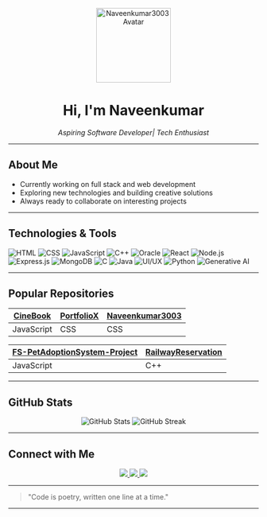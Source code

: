 <!-- Profile Banner -->
<p align="center">
  <img src="https://avatars.githubusercontent.com/u/178363598?v=4" width="150" alt="Naveenkumar3003 Avatar"/>
</p>
<h1 align="center">Hi, I'm Naveenkumar </h1>
<p align="center"><i>Aspiring Software Developer| Tech Enthusiast</i></p>

---

##  About Me

-  Currently working on full stack and web development
-  Exploring new technologies and building creative solutions
-  Always ready to collaborate on interesting projects

---

##  Technologies & Tools

![HTML](https://img.shields.io/badge/-HTML5-e34c26?style=flat&logo=html5&logoColor=white)
![CSS](https://img.shields.io/badge/-CSS3-2965f1?style=flat&logo=css3&logoColor=white)
![JavaScript](https://img.shields.io/badge/-JavaScript-F7DF1E?style=flat&logo=javascript&logoColor=black)
![C++](https://img.shields.io/badge/-C++-00599C?style=flat&logo=cplusplus&logoColor=white)
![Oracle](https://img.shields.io/badge/-Oracle-F80000?style=flat&logo=oracle&logoColor=white)
![React](https://img.shields.io/badge/-React-61DAFB?style=flat&logo=react&logoColor=black)
![Node.js](https://img.shields.io/badge/-Node.js-339933?style=flat&logo=node.js&logoColor=white)
![Express.js](https://img.shields.io/badge/-Express.js-000000?style=flat&logo=express&logoColor=white)
![MongoDB](https://img.shields.io/badge/-MongoDB-47A248?style=flat&logo=mongodb&logoColor=white)
![C](https://img.shields.io/badge/-C-A8B9CC?style=flat&logo=c&logoColor=black)
![Java](https://img.shields.io/badge/-Java-007396?style=flat&logo=java&logoColor=white)
![UI/UX](https://img.shields.io/badge/-UI%2FUX-FF4088?style=flat&logo=figma&logoColor=white)
![Python](https://img.shields.io/badge/-Python-3776AB?style=flat&logo=python&logoColor=white)
![Generative AI](https://img.shields.io/badge/-Generative%20AI-8E44AD?style=flat&logo=openai&logoColor=white)

---

##  Popular Repositories

| [CineBook](https://github.com/Naveenkumar3003/) | [PortfolioX](https://github.com/Naveenkumar3003/PortfolioX) | [Naveenkumar3003](https://github.com/Naveenkumar3003/Naveenkumar3003) |
|---|---|---|
| JavaScript | CSS | CSS |

| [FS-PetAdoptionSystem-Project](https://github.com/Naveenkumar3003/FS-PetAdoptionSystem-Project) | [RailwayReservation](https://github.com/Naveenkumar3003/RailwayReservation) |
|---|---|
| JavaScript | C++ |

---

## GitHub Stats

<p align="center">
  <img src="https://github-readme-stats.vercel.app/api?username=Naveenkumar3003&show_icons=true&theme=tokyonight" alt="GitHub Stats" />
  <img src="https://github-readme-streak-stats.herokuapp.com?user=Naveenkumar3003&theme=tokyonight" alt="GitHub Streak" />
</p>

---

## Connect with Me

<p align="center">
  <a href="mailto:naveennkumar0313@gmail.com">
    <img src="https://img.shields.io/badge/Gmail-D14836?style=for-the-badge&logo=gmail&logoColor=white"/>
  </a>
  <a href="https://linkedin.com/in/naveen-kumar-15b7b7343/">
    <img src="https://img.shields.io/badge/LinkedIn-blue?style=for-the-badge&logo=linkedin"/>
  </a>
  <a href="https://instagram.com/_blaze_36">
    <img src="https://img.shields.io/badge/Instagram-E4405F?style=for-the-badge&logo=instagram&logoColor=white"/>
  </a>
</p>

---

> "Code is poetry, written one line at a time."

---

